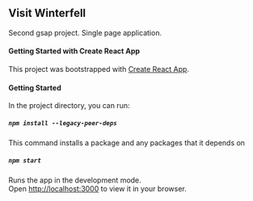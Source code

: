 ## Visit Winterfell

Second gsap project.
Single page application.

#### Getting Started with Create React App

This project was bootstrapped with [Create React App](https://github.com/facebook/create-react-app).

#### Getting Started

In the project directory, you can run:

##### `npm install --legacy-peer-deps`

This command installs a package and any packages that it depends on

##### `npm start`

Runs the app in the development mode.\
Open [http://localhost:3000](http://localhost:3000) to view it in your browser.
